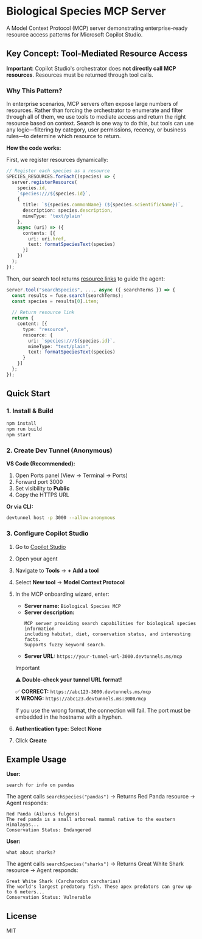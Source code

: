 # Biological Species MCP Server

A Model Context Protocol (MCP) server demonstrating enterprise-ready resource access patterns for Microsoft Copilot Studio.

## Key Concept: Tool-Mediated Resource Access

**Important**: Copilot Studio's orchestrator does **not directly call MCP resources**. Resources must be returned through tool calls.

### Why This Pattern?

In enterprise scenarios, MCP servers often expose large numbers of resources. Rather than forcing the orchestrator to enumerate and filter through all of them, we use tools to mediate access and return the right resource based on context. Search is one way to do this, but tools can use any logic—filtering by category, user permissions, recency, or business rules—to determine which resource to return.

**How the code works:**

First, we register resources dynamically:
```typescript
// Register each species as a resource
SPECIES_RESOURCES.forEach((species) => {
  server.registerResource(
    species.id,
    `species:///${species.id}`,
    {
      title: `${species.commonName} (${species.scientificName})`,
      description: species.description,
      mimeType: 'text/plain'
    },
    async (uri) => ({
      contents: [{
        uri: uri.href,
        text: formatSpeciesText(species)
      }]
    })
  );
});
```

Then, our search tool returns [resource links](https://modelcontextprotocol.io/specification/2025-06-18/server/tools#resource-links) to guide the agent:
```typescript
server.tool("searchSpecies", ..., async ({ searchTerms }) => {
  const results = fuse.search(searchTerms);
  const species = results[0].item;
  
  // Return resource link
  return {
    content: [{
      type: "resource",
      resource: {
        uri: `species:///${species.id}`,
        mimeType: "text/plain",
        text: formatSpeciesText(species)
      }
    }]
  };
});
```

## Quick Start

### 1. Install & Build
```bash
npm install
npm run build
npm start
```

### 2. Create Dev Tunnel (Anonymous)

**VS Code (Recommended):**
1. Open Ports panel (View → Terminal → Ports)
2. Forward port 3000
3. Set visibility to **Public**
4. Copy the HTTPS URL

**Or via CLI:**
```bash
devtunnel host -p 3000 --allow-anonymous
```

### 3. Configure Copilot Studio

1. Go to [Copilot Studio](https://copilotstudio.microsoft.com)
2. Open your agent
3. Navigate to **Tools** → **+ Add a tool**
4. Select **New tool** → **Model Context Protocol**
5. In the MCP onboarding wizard, enter:
   - **Server name:** `Biological Species MCP`
   - **Server description:**
     ```
     MCP server providing search capabilities for biological species information 
     including habitat, diet, conservation status, and interesting facts. 
     Supports fuzzy keyword search.
     ```
   - **Server URL:** `https://your-tunnel-url-3000.devtunnels.ms/mcp`
     
   > [!IMPORTANT]
   > **⚠️ Double-check your tunnel URL format!**
   > 
   > ✅ **CORRECT:** `https://abc123-3000.devtunnels.ms/mcp`  
   > ❌ **WRONG:** `https://abc123.devtunnels.ms:3000/mcp`
   > 
   > If you use the wrong format, the connection will fail. The port must be embedded in the hostname with a hyphen.

6. **Authentication type:** Select **None**
7. Click **Create**


## Example Usage

**User:** 
```
search for info on pandas
```

The agent calls `searchSpecies("pandas")` → Returns Red Panda resource → Agent responds:

```
Red Panda (Ailurus fulgens)
The red panda is a small arboreal mammal native to the eastern Himalayas...
Conservation Status: Endangered
```

**User:** 
```
what about sharks?
```

The agent calls `searchSpecies("sharks")` → Returns Great White Shark resource → Agent responds:

```
Great White Shark (Carcharodon carcharias)
The world's largest predatory fish. These apex predators can grow up to 6 meters...
Conservation Status: Vulnerable
```


## License

MIT
